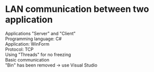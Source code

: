 # LAN communication between two application
Applications "Server" and "Client" <br>
Programming language: C# <br>
Application: WinForm <br>
Protocol: TCP <br>
Using "Threads" for no freezing <br>
Basic communication <br>
"Bin" has been removed -> use Visual Studio  <br>
